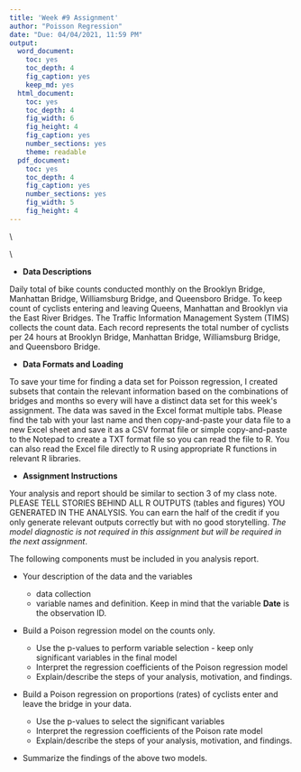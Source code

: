 ```yaml
---
title: 'Week #9 Assignment'
author: "Poisson Regression"
date: "Due: 04/04/2021, 11:59 PM"
output:
  word_document: 
    toc: yes
    toc_depth: 4
    fig_caption: yes
    keep_md: yes
  html_document: 
    toc: yes
    toc_depth: 4
    fig_width: 6
    fig_height: 4
    fig_caption: yes
    number_sections: yes
    theme: readable
  pdf_document: 
    toc: yes
    toc_depth: 4
    fig_caption: yes
    number_sections: yes
    fig_width: 5
    fig_height: 4
---
```

<style type="text/css">
h1.title {
  font-size: 20px;
  color: DarkRed;
  text-align: center;
}
h4.author { /* Header 4 - and the author and data headers use this too  */
    font-size: 18px;
  font-family: "Times New Roman", Times, serif;
  color: DarkRed;
  text-align: center;
}
h4.date { /* Header 4 - and the author and data headers use this too  */
  font-size: 18px;
  font-family: "Times New Roman", Times, serif;
  color: DarkBlue;
  text-align: center;
}
h1 { /* Header 3 - and the author and data headers use this too  */
    font-size: 22px;
    font-family: "Times New Roman", Times, serif;
    color: darkred;
    text-align: center;
}
h2 { /* Header 3 - and the author and data headers use this too  */
    font-size: 18px;
    font-family: "Times New Roman", Times, serif;
    color: navy;
    text-align: left;
}

h3 { /* Header 3 - and the author and data headers use this too  */
    font-size: 15px;
    font-family: "Times New Roman", Times, serif;
    color: navy;
    text-align: left;
}

h4 { /* Header 4 - and the author and data headers use this too  */
    font-size: 18px;
    font-family: "Times New Roman", Times, serif;
    color: darkred;
    text-align: left;
}
</style>



\

\

* **Data Descriptions**

Daily total of bike counts conducted monthly on the Brooklyn Bridge, Manhattan Bridge, Williamsburg Bridge, and Queensboro Bridge. To keep count of cyclists entering and leaving Queens, Manhattan and Brooklyn via the East River Bridges. The Traffic Information Management System (TIMS) collects the count data. Each record represents the total number of cyclists per 24 hours at Brooklyn Bridge, Manhattan Bridge, Williamsburg Bridge, and Queensboro Bridge. 


* **Data Formats and Loading**

To save your time for finding a data set for Poisson regression, I created subsets that contain the relevant information based on the combinations of bridges and months so every will have a distinct data set for this week's assignment. The data was saved in the Excel format multiple tabs. Please find the tab with your last name and then copy-and-paste your data file to a new Excel sheet and save it as a CSV format file or simple copy-and-paste to the Notepad to create a TXT format file so you can read the file to R. You can also read the Excel file directly to R using appropriate R functions in relevant R libraries. 

* **Assignment Instructions**

Your analysis and report should be similar to section 3 of my class note. PLEASE TELL STORIES BEHIND ALL R OUTPUTS (tables and figures) YOU GENERATED IN THE ANALYSIS. You can earn the half of the credit if you only generate relevant outputs correctly but with no good storytelling. *The model diagnostic is not required in this assignment but will be required in the next assignment*.

The following components must be included in you analysis report.

* Your description of the data and the variables

  + data collection
  + variable names and definition. Keep in mind that the variable **Date** is the observation ID.

* Build a Poison regression model on the counts only. 

  + Use the p-values to perform variable selection - keep only significant variables in the final model
  + Interpret the regression coefficients of the Poison regression model
  + Explain/describe the steps of your analysis, motivation, and findings. 
  
* Build a Poison regression on proportions (rates) of cyclists enter and leave the bridge in your data.

  + Use the p-values to select the significant variables
  + Interpret the regression coefficients of the Poison rate model
  + Explain/describe the steps of your analysis, motivation, and findings. 
  
* Summarize the findings of the above two models.
  








